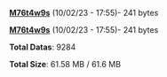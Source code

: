 [**M76t4w9s**](/data/M76t4w9s.txt) (10/02/23 - 17:55)- 241 bytes

[**M76t4w9s**](/data/M76t4w9s.txt) (10/02/23 - 17:55)- 241 bytes

**Total Datas**: 9284

**Total Size**: 61.58 MB / 61.6 MB